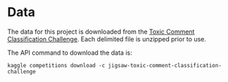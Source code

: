 # Data

The data for this project is downloaded from the [Toxic Comment Classification Challenge](https://www.kaggle.com/c/jigsaw-toxic-comment-classification-challenge/data). Each delimited file is unzipped prior to use.

The API command to download the data is:
 
`kaggle competitions download -c jigsaw-toxic-comment-classification-challenge`